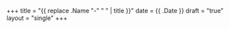 +++
title = "{{ replace .Name "-" " " | title }}"
date = {{ .Date }}
draft = "true"
layout = "single"
+++

